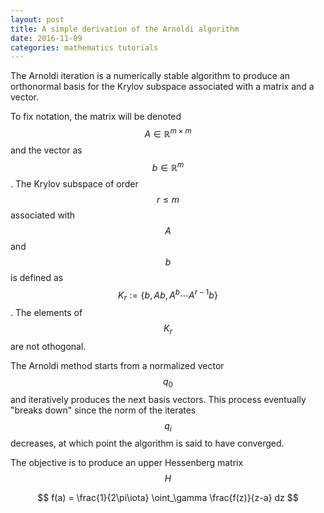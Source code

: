 ```yaml
---
layout: post
title: A simple derivation of the Arnoldi algorithm
date: 2016-11-09
categories: mathematics tutorials
---
```


The Arnoldi iteration is a numerically stable algorithm to produce an orthonormal basis for the Krylov subspace associated with a matrix and a vector.

To fix notation, the matrix will be denoted $$A \in \mathbb{R}^{m \times m}$$ and the vector as $$b \in \mathbb{R}^m$$.
The Krylov subspace of order $$r \leq m$$ associated with $$A$$ and $$b$$ is defined as $$K_r := \lbrace b, Ab, A^b \cdots A^{r-1}b \rbrace$$. The elements of $$K_r$$ are not othogonal.

The Arnoldi method starts from a normalized vector $$q_0$$ and iteratively produces the next basis vectors. This process eventually "breaks down" since the norm of the iterates $$q_i$$ decreases, at which point the algorithm is said to have converged.

The objective is to produce an upper Hessenberg matrix $$H$$

$$ 
f(a) = \frac{1}{2\pi\iota} \oint_\gamma \frac{f(z)}{z-a} dz
$$